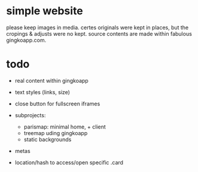 # simple website
please keep images in media. certes originals were kept in places, but the cropings & adjusts were no kept. source contents are made within fabulous gingkoapp.com.

# todo 
- real content within gingkoapp
- text styles (links, size)
- close button for fullscreen iframes

- subprojects:
  - parismap: minimal home, + client
  - treemap uding gingkoapp
  - static backgrounds

- metas
- location/hash to access/open specific .card